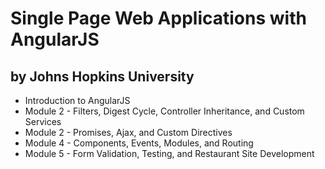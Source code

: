 # Single Page Web Applications with AngularJS
## by Johns Hopkins University

- Introduction to AngularJS
- Module 2 - Filters, Digest Cycle, Controller Inheritance, and Custom Services
- Module 2 - Promises, Ajax, and Custom Directives
- Module 4 - Components, Events, Modules, and Routing
- Module 5 - Form Validation, Testing, and Restaurant Site Development
